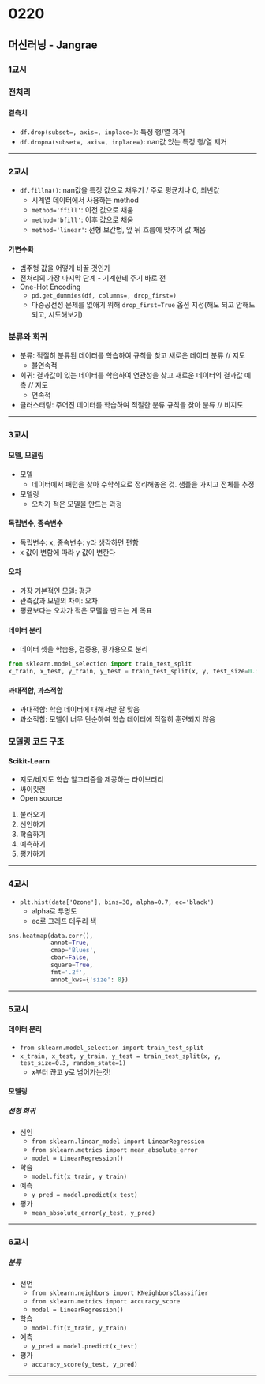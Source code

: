 # 0220

## 머신러닝 - Jangrae

### 1교시

### 전처리
#### 결측치
- ``df.drop(subset=, axis=, inplace=)``: 특정 행/열 제거
- ``df.dropna(subset=, axis=, inplace=)``: nan값 있는 특정 행/열 제거
---
### 2교시
- ``df.fillna()``: nan값을 특정 값으로 채우기 / 주로 평균치나 0, 최빈값
    - 시계열 데이터에서 사용하는 method
    - `method='ffill'`: 이전 값으로 채움
    - `method='bfill'`: 이후 값으로 채움
    - `method='linear'`: 선형 보간법, 앞 뒤 흐름에 맞추어 값 채움

#### 가변수화
- 범주형 값을 어떻게 바꿀 것인가
- 전처리의 가장 마지막 단계 - 기계한테 주기 바로 전
- One-Hot Encoding
    - ``pd.get_dummies(df, columns=, drop_first=)``
    - 다중공선성 문제를 없애기 위해 ``drop_first=True`` 옵션 지정(해도 되고 안해도 되고, 시도해보기)

### 분류와 회귀
- 분류: 적절히 분류된 데이터를 학습하여 규칙을 찾고 새로운 데이터 분류 // 지도
    - 불연속적
- 회귀: 결과값이 있는 데이터를 학습하여 연관성을 찾고 새로운 데이터의 결과값 예측 // 지도
    - 연속적
- 클러스터링: 주어진 데이터를 학습하여 적절한 분류 규칙을 찾아 분류 // 비지도
---
### 3교시
#### 모델, 모델링
- 모델
    - 데이터에서 패턴을 찾아 수학식으로 정리해놓은 것. 샘플을 가지고 전체를 추정
- 모델링
    - 오차가 적은 모델을 만드는 과정

#### 독립변수, 종속변수
- 독립변수: x, 종속변수: y라 생각하면 편함
- x 값이 변함에 따라 y 값이 변한다

#### 오차
- 가장 기본적인 모델: 평균
- 관측값과 모델의 차이: 오차
- 평균보다는 오차가 적은 모델을 만드는 게 목표

#### 데이터 분리
- 데이터 셋을 학습용, 검증용, 평가용으로 분리
```python
from sklearn.model_selection import train_test_split
x_train, x_test, y_train, y_test = train_test_split(x, y, test_size=0.3)
```

#### 과대적합, 과소적합
- 과대적합: 학습 데이터에 대해서만 잘 맞음
- 과소적합: 모델이 너무 단순하여 학습 데이터에 적절히 훈련되지 않음

### 모델링 코드 구조

#### Scikit-Learn
- 지도/비지도 학습 알고리즘을 제공하는 라이브러리
- 싸이킷런
- Open source
1. 불러오기
2. 선언하기
3. 학습하기
4. 예측하기
5. 평가하기

---
### 4교시

- ``plt.hist(data['Ozone'], bins=30, alpha=0.7, ec='black')``
    - alpha로 투명도
    - ec로 그래프 테두리 색

```python
sns.heatmap(data.corr(),
            annot=True,
            cmap='Blues',
            cbar=False,
            square=True,
            fmt='.2f',
            annot_kws={'size': 8})
```
---
### 5교시
#### 데이터 분리
- ``from sklearn.model_selection import train_test_split``
- ``x_train, x_test, y_train, y_test = train_test_split(x, y, test_size=0.3, random_state=1)``
    - x부터 끊고 y로 넘어가는것!

#### 모델링
##### 선형 회귀
- 선언
    - ``from sklearn.linear_model import LinearRegression``
    - ``from sklearn.metrics import mean_absolute_error``
    - ``model = LinearRegression()``
- 학습
    - ``model.fit(x_train, y_train)``
- 예측
    - ``y_pred = model.predict(x_test)``
- 평가
    - ``mean_absolute_error(y_test, y_pred)``
---
### 6교시
##### 분류
- 선언
    - ``from sklearn.neighbors import KNeighborsClassifier``
    - ``from sklearn.metrics import accuracy_score``
    - ``model = LinearRegression()``
- 학습
    - ``model.fit(x_train, y_train)``
- 예측
    - ``y_pred = model.predict(x_test)``
- 평가
    - ``accuracy_score(y_test, y_pred)``
---
